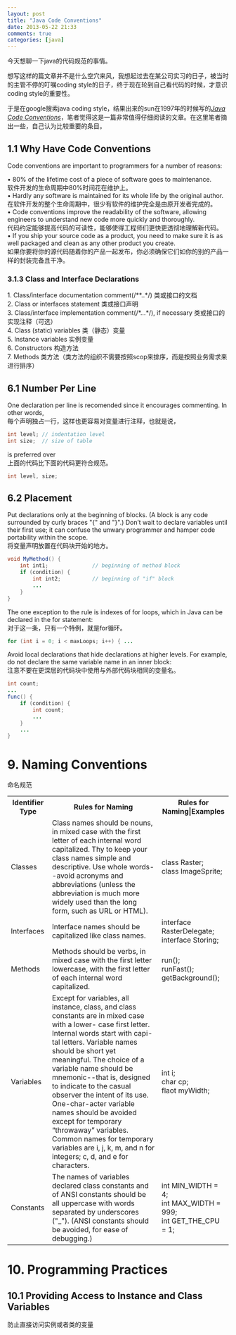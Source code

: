 ```yaml
---
layout: post
title: "Java Code Conventions"
date: 2013-05-22 21:33
comments: true
categories: [java]
---
```


今天想聊一下java的代码规范的事情。

想写这样的篇文章并不是什么空穴来风，我想起过去在某公司实习的日子，被当时的主管不停的叮嘱coding style的日子，终于现在轮到自己看代码的时候，才意识coding style的重要性。

于是在google搜索java coding style，结果出来的sun在1997年的时候写的[*Java Code Conventions*](http://www.oracle.com/technetwork/java/codeconv-138413.html)，笔者觉得这是一篇非常值得仔细阅读的文章。在这里笔者摘出一些，自己认为比较重要的条目。

## 1.1 Why Have Code Conventions

Code conventions are important to programmers for a number of reasons:

• 80% of the lifetime cost of a piece of software goes to maintenance.  
软件开发的生命周期中80%时间花在维护上。  
• Hardly any software is maintained for its whole life by the original author.  
在软件开发的整个生命周期中，很少有软件的维护完全是由原开发者完成的。  
• Code conventions improve the readability of the software, allowing engineers to understand new code more quickly and thoroughly.  
代码约定能够提高代码的可读性，能够使得工程师们更快更透彻地理解新代码。  
• If you ship your source code as a product, you need to make sure it is as well packaged and clean as any other product you create.  
如果你要将你的源代码随着你的产品一起发布，你必须确保它们如你的别的产品一样的封装完备且干净。  

### 3.1.3 Class and Interface Declarations

1\. Class/interface documentation comment(/\*\*..\*/)
类或接口的文档  
2\. Class or interfaces statement
类或接口声明  
3\. Class/interface implementation comment(/\*...\*/), if necessary
类或接口的实现注释（可选）  
4\. Class (static) variables
类（静态）变量  
5\. Instance variables
实例变量  
6\. Constructors
构造方法  
7\. Methods
类方法（类方法的组织不需要按照scop来排序，而是按照业务需求来进行排序）  


## 6.1 Number Per Line
One declaration per line is recomended since it encourages commenting. In other words,  
每个声明独占一行，这样也更容易对变量进行注释，也就是说，

``` java
int level; // indentation level
int size;  // size of table
```

is preferred over  
上面的代码比下面的代码更符合规范。

``` java
int level, size;
```

## 6.2 Placement

Put declarations only at the beginning of blocks. (A block is any code surrounded by curly braces "{" and "}".) Don’t wait to declare variables until their first use; it can confuse the unwary programmer and hamper code portability within the scope.  
将变量声明放置在代码块开始的地方。

``` java
void MyMethod() {
    int int1;              // beginning of method block
    if (condition) {
        int int2;          // beginning of "if" block
        ...
    }
}
```

The one exception to the rule is indexes of for loops, which in Java can be declared in the for statement:  
对于这一条，只有一个特例，就是for循环。

``` java
for (int i = 0; i < maxLoops; i++) { ...
```

Avoid local declarations that hide declarations at higher levels. For example, do not declare the same variable name in an inner block:  
注意不要在更深层的代码块中使用与外部代码块相同的变量名。

``` java
int count;
...
func() {
    if (condition) {
        int count;
        ...
    }
    ...
}
```

# 9\. Naming Conventions
命名规范
<table>
<tr>
<th>Identifier Type</th>
<th>Rules for Naming</th>
<th>Rules for Naming|Examples</th>
</tr>
<tr>
<td>Classes</td>
<td>Class names should be nouns, in mixed case with the first letter of each internal word capitalized. Thy to keep your class names simple and descriptive. Use whole words--avoid acronyms and abbreviations (unless the abbreviation is much more widely used than the long form, such as URL or HTML).</td>
<td>class Raster;<br> class ImageSprite; </td>
</tr>
<tr>
<td>Interfaces</td>
<td>Interface names should be capitalized like class names. </td>
<td>interface RasterDelegate;<br>interface Storing;</td>
</tr>
<tr>
<td>Methods</td>
<td>Methods should be verbs, in mixed case with the first letter lowercase, with the first letter of each internal word capitalized. </td>
<td>run();<br>runFast();<br>getBackground();</td>
</tr>
<tr>
<td>Variables</td>
<td>Except for variables, all instance, class, and 
class constants are in mixed case with a lower- 
case first letter. Internal words start with capi- 
tal letters. 
Variable names should be short yet meaningful. The choice of a variable name should be mnemonic--that is, designed to indicate to the casual observer the intent of its use. One-char-acter variable names should be avoided except for temporary “throwaway” variables. Common names for temporary variables are i, j, k, m, and n for integers; c, d, and e for characters.</td>
<td>int i;<br>char cp;<br>flaot myWidth;</td>
</tr>
<tr>
<td>Constants</td>
<td>The names of variables declared class constants and of ANSI constants should be all uppercase with words separated by underscores ("_"). (ANSI constants should be avoided, for ease of debugging.)</td>
<td>int MIN_WIDTH = 4;<br>int MAX_WIDTH = 999;<br>int GET_THE_CPU = 1;</td>
</tr>
</table>

# 10\. Programming Practices

## 10.1 Providing Access to Instance and Class Variables
防止直接访问实例或者类的变量

